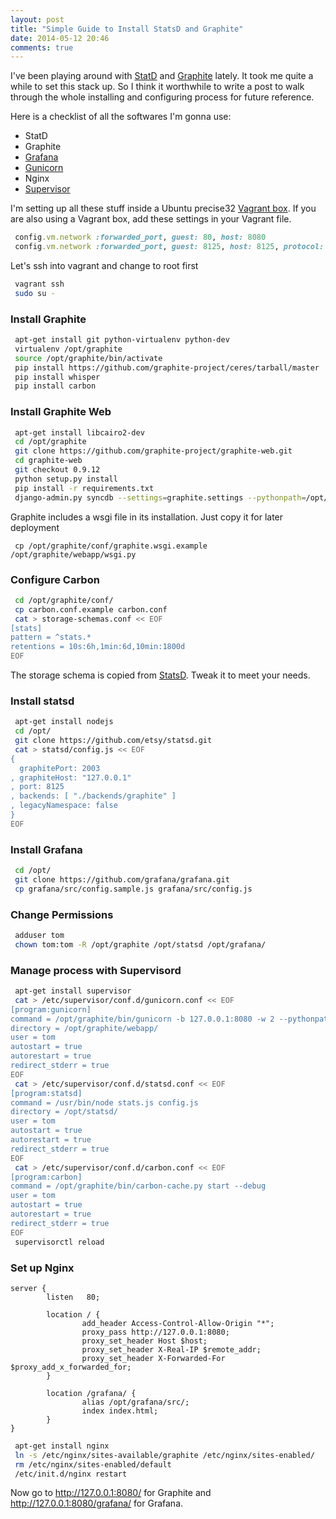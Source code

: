 ```yaml
---
layout: post
title: "Simple Guide to Install StatsD and Graphite"
date: 2014-05-12 20:46
comments: true
---
```

I've been playing around with [StatD](https://github.com/etsy/statsd) and [Graphite]() lately. It took me quite a while to set this stack up. So I think it worthwhile to write a post to walk through the whole installing and configuring process for future reference.

Here is a checklist of all the softwares I'm gonna use:

- StatD
- Graphite
- [Grafana](http://grafana.org/)
- [Gunicorn](http://gunicorn.org/)
- Nginx
- [Supervisor](http://supervisord.org/)

I'm setting up all these stuff inside a Ubuntu precise32 [Vagrant box](http://files.vagrantup.com/precise32.box). If you are also using a Vagrant box, add these settings in your Vagrant file.
``` ruby
 config.vm.network :forwarded_port, guest: 80, host: 8080
 config.vm.network :forwarded_port, guest: 8125, host: 8125, protocol: 'udp'
```
Let's ssh into vagrant and change to root first
``` bash
 vagrant ssh
 sudo su -
```

### Install Graphite

``` bash
 apt-get install git python-virtualenv python-dev
 virtualenv /opt/graphite
 source /opt/graphite/bin/activate
 pip install https://github.com/graphite-project/ceres/tarball/master
 pip install whisper
 pip install carbon
```

### Install Graphite Web
``` bash
 apt-get install libcairo2-dev
 cd /opt/graphite
 git clone https://github.com/graphite-project/graphite-web.git
 cd graphite-web
 git checkout 0.9.12
 python setup.py install
 pip install -r requirements.txt
 django-admin.py syncdb --settings=graphite.settings --pythonpath=/opt/graphite/webapp
```
Graphite includes a wsgi file in its installation. Just copy it for later deployment 
```
 cp /opt/graphite/conf/graphite.wsgi.example /opt/graphite/webapp/wsgi.py
```

### Configure Carbon
``` bash
 cd /opt/graphite/conf/
 cp carbon.conf.example carbon.conf
 cat > storage-schemas.conf << EOF
[stats]
pattern = ^stats.*
retentions = 10s:6h,1min:6d,10min:1800d
EOF
```
The storage schema is copied from [StatsD](https://github.com/etsy/statsd/blob/master/docs/graphite.md#storage-schemas). Tweak it to meet your needs.

### Install statsd

``` bash
 apt-get install nodejs
 cd /opt/
 git clone https://github.com/etsy/statsd.git
 cat > statsd/config.js << EOF
{
  graphitePort: 2003
, graphiteHost: "127.0.0.1"
, port: 8125
, backends: [ "./backends/graphite" ]
, legacyNamespace: false
}
EOF
```

### Install Grafana
``` bash
 cd /opt/
 git clone https://github.com/grafana/grafana.git
 cp grafana/src/config.sample.js grafana/src/config.js
```

### Change Permissions
``` bash
 adduser tom
 chown tom:tom -R /opt/graphite /opt/statsd /opt/grafana/
```

### Manage process with Supervisord
``` bash
 apt-get install supervisor
 cat > /etc/supervisor/conf.d/gunicorn.conf << EOF
[program:gunicorn]
command = /opt/graphite/bin/gunicorn -b 127.0.0.1:8080 -w 2 --pythonpath /opt/graphite/webapp/ wsgi:application
directory = /opt/graphite/webapp/
user = tom
autostart = true
autorestart = true
redirect_stderr = true
EOF
 cat > /etc/supervisor/conf.d/statsd.conf << EOF
[program:statsd]
command = /usr/bin/node stats.js config.js
directory = /opt/statsd/
user = tom
autostart = true
autorestart = true
redirect_stderr = true
EOF
 cat > /etc/supervisor/conf.d/carbon.conf << EOF
[program:carbon]
command = /opt/graphite/bin/carbon-cache.py start --debug
user = tom
autostart = true
autorestart = true
redirect_stderr = true
EOF
 supervisorctl reload
```

### Set up Nginx
```
server {
        listen   80;

        location / {
                add_header Access-Control-Allow-Origin "*";
                proxy_pass http://127.0.0.1:8080;
                proxy_set_header Host $host;
                proxy_set_header X-Real-IP $remote_addr;
                proxy_set_header X-Forwarded-For $proxy_add_x_forwarded_for;
        }

        location /grafana/ {
                alias /opt/grafana/src/;
                index index.html;
        }
}
```
``` bash
 apt-get install nginx
 ln -s /etc/nginx/sites-available/graphite /etc/nginx/sites-enabled/
 rm /etc/nginx/sites-enabled/default
 /etc/init.d/nginx restart
```
Now go to http://127.0.0.1:8080/ for Graphite and http://127.0.0.1:8080/grafana/ for Grafana.
